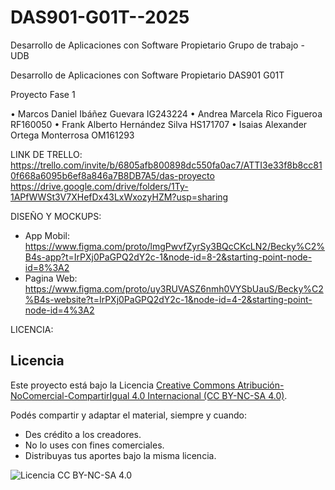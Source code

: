 # DAS901-G01T--2025
Desarrollo de Aplicaciones con Software Propietario Grupo de trabajo - UDB

Desarrollo de Aplicaciones con Software Propietario DAS901 G01T

Proyecto Fase 1

•   Marcos Daniel Ibáñez Guevara IG243224
•   Andrea Marcela Rico Figueroa RF160050
•   Frank Alberto Hernández Silva HS171707
•   Isaias Alexander Ortega Monterrosa OM161293

LINK DE TRELLO: 
https://trello.com/invite/b/6805afb800898dc550fa0ac7/ATTI3e33f8b8cc810f668a6095b6ef8a846a7B8DB7A5/das-proyecto
https://drive.google.com/drive/folders/1Ty-1APfWWSt3V7XHefDx43LxWxozyHZM?usp=sharing

DISEÑO Y MOCKUPS:

- App Mobil: https://www.figma.com/proto/lmgPwvfZyrSy3BQcCKcLN2/Becky%C2%B4s-app?t=IrPXj0PaGPQ2dY2c-1&node-id=8-2&starting-point-node-id=8%3A2
- Pagina Web: https://www.figma.com/proto/uy3RUVASZ6nmh0VYSbUauS/Becky%C2%B4s-website?t=IrPXj0PaGPQ2dY2c-1&node-id=4-2&starting-point-node-id=4%3A2


LICENCIA:

## Licencia

Este proyecto está bajo la Licencia [Creative Commons Atribución-NoComercial-CompartirIgual 4.0 Internacional (CC BY-NC-SA 4.0)](https://creativecommons.org/licenses/by-nc-sa/4.0/deed.es).

Podés compartir y adaptar el material, siempre y cuando:
- Des crédito a los creadores.
- No lo uses con fines comerciales.
- Distribuyas tus aportes bajo la misma licencia.

![Licencia CC BY-NC-SA 4.0](https://licensebuttons.net/l/by-nc-sa/4.0/88x31.png)
